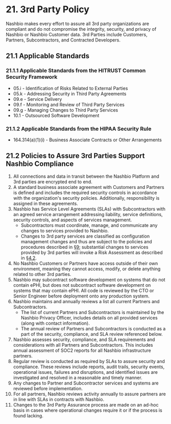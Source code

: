 # 21. 3rd Party Policy

Nashbio makes every effort to assure all 3rd party organizations are compliant and do not compromise the integrity, security, and privacy of Nashbio or Nashbio Customer data. 3rd Parties include Customers, Partners, Subcontractors, and Contracted Developers.

## 21.1 Applicable Standards

### 21.1.1 Applicable Standards from the HITRUST Common Security Framework

*  05.i - Identification of Risks Related to External Parties
*  05.k - Addressing Security in Third Party Agreements
*  09.e - Service Delivery
*  09.f - Monitoring and Review of Third Party Services
*  09.g - Managing Changes to Third Party Services
*  10.1 - Outsourced Software Development

### 21.1.2 Applicable Standards from the HIPAA Security Rule

* 164.314(a)(1)(i) - Business Associate Contracts or Other Arrangements

## 21.2 Policies to Assure 3rd Parties Support Nashbio Compliance

1. All connections and data in transit between the Nashbio Platform and 3rd parties are encrypted end to end.
2. A standard business associate agreement with Customers and Partners is defined and includes the required security controls in accordance with the organization's security policies. Additionally, responsibility is assigned in these agreements.
3. Nashbio has Service Level Agreements (SLAs) with Subcontractors with an agreed service arrangement addressing liability, service definitions, security controls, and aspects of services management.
   * Subcontractors must coordinate, manage, and communicate any changes to services provided to Nashbio.
   * Changes to 3rd party services are classified as configuration management changes and thus are subject to the policies and procedures described in [§9](#9.-configuration-management-policy); substantial changes to services provided by 3rd parties will invoke a Risk Assessment as described in [§4.2](#4.2-risk-management-policies).
4. No Nashbio Customers or Partners have access outside of their own environment, meaning they cannot access, modify, or delete anything related to other 3rd parties.
5. Nashbio may subcontract software development on systems that do not contain ePHI, but does not subcontract software development on systems that may contain ePHI.  All code is reviewed by the CTO or Senior Engineer before deployment onto any production system.
6. Nashbio maintains and annually reviews a list all current Partners and Subcontractors.
   * The list of current Partners and Subcontractors is maintained by the Nashbio Privacy Officer, includes details on all provided services (along with contact information).
   * The annual review of Partners and Subcontractors is conducted as a part of the security, compliance, and SLA review referenced below.
7. Nashbio assesses security, compliance, and SLA requirements and considerations with all Partners and Subcontractors. This includes annual assessment of SOC2 reports for all Nashbio infrastructure partners.
8. Regular review is conducted as required by SLAs to assure security and compliance. These reviews include reports, audit trails, security events, operational issues, failures and disruptions, and identified issues are investigated and resolved in a reasonable and timely manner.
9. Any changes to Partner and Subcontractor services and systems are reviewed before implementation.
10. For all partners, Nashbio reviews activity annually to assure partners are in line with SLAs in contracts with Nashbio.
13. Changes to the 3rd Party Assurance process are made on an ad-hoc basis in cases where operational changes require it or if the process is found lacking. 
